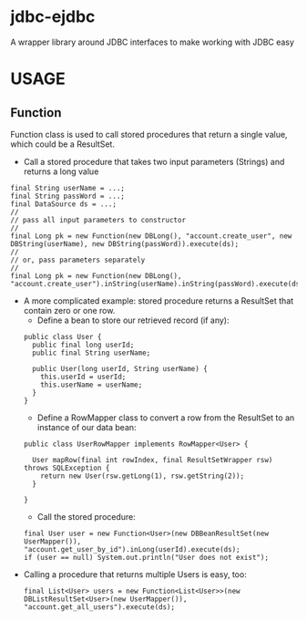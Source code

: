 # jdbc-ejdbc
A wrapper library around JDBC interfaces to make working with JDBC easy


# USAGE
## Function
Function class is used to call stored procedures that return a single value, which could be a ResultSet.

* Call a stored procedure that takes two input parameters (Strings) and returns a long value
```
final String userName = ...;
final String passWord = ...;
final DataSource ds = ...;
//
// pass all input parameters to constructor
//
final Long pk = new Function(new DBLong(), "account.create_user", new DBString(userName), new DBString(passWord)).execute(ds);
//
// or, pass parameters separately
//
final Long pk = new Function(new DBLong(), "account.create_user").inString(userName).inString(passWord).execute(ds);
```
* A more complicated example: stored procedure returns a ResultSet that contain zero or one row.
    * Define a bean to store our retrieved record (if any):
    ```
    public class User {
      public final long userId;
      public final String userName;

      public User(long userId, String userName) {
        this.userId = userId;
        this.userName = userName;
      }
    }
    ```
    * Define a RowMapper class to convert a row from the ResultSet to an instance of our data bean:
    ```
    public class UserRowMapper implements RowMapper<User> {

      User mapRow(final int rowIndex, final ResultSetWrapper rsw) throws SQLException {
        return new User(rsw.getLong(1), rsw.getString(2));
      }

    }
    ```
    * Call the stored procedure:
    ```
    final User user = new Function<User>(new DBBeanResultSet(new UserMapper()), "account.get_user_by_id").inLong(userId).execute(ds);
    if (user == null) System.out.println("User does not exist");
    ```
* Calling a procedure that returns multiple Users is easy, too:
    ```
    final List<User> users = new Function<List<User>>(new DBListResultSet<User>(new UserMapper()), "account.get_all_users").execute(ds);
    ```


